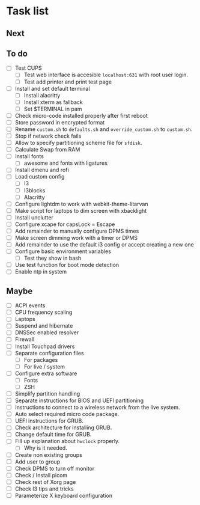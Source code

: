 # Task list

## Next

## To do

- [ ] Test CUPS
  - [ ] Test web interface is accesible `localhost:631` with root user login.
  - [ ] Test add printer and print test page
- [ ] Install and set default terminal
  - [ ] Install alacritty
  - [ ] Install xterm as fallback
  - [ ] Set $TERMINAL in pam
- [ ] Check micro-code installed properly after first reboot
- [ ] Store password in encrypted format
- [ ] Rename `custom.sh` to `defaults.sh` and `override_custom.sh` to `custom.sh`.
- [ ] Stop if network check fails
- [ ] Allow to specify partitioning scheme file for `sfdisk`.
- [ ] Calculate Swap from RAM
- [ ] Install fonts
  - [ ] awesome and fonts with ligatures
- [ ] Install dmenu and rofi
- [ ] Load custom config
  - [ ] I3
  - [ ] I3blocks
  - [ ] Alacritty
- [ ] Configure lightdm to work with webkit-theme-litarvan
- [ ] Make script for laptops to dim screen with xbacklight
- [ ] Install unclutter
- [ ] Configure xcape for capsLock = Escape
- [ ] Add remainder to manually configure DPMS times
- [ ] Make screen dimming work with a timer or DPMS
- [ ] Add remainder to use the default i3 config or accept creating a new one
- [ ] Configure basic environment variables
  - [ ] Test they show in bash
- [ ] Use test function for boot mode detection
- [ ] Enable ntp in system

## Maybe

- [ ] ACPI events
- [ ] CPU frequency scaling
- [ ] Laptops
- [ ] Suspend and hibernate
- [ ] DNSSec enabled resolver
- [ ] Firewall
- [ ] Install Touchpad drivers
- [ ] Separate configuration files
  - [ ] For packages
  - [ ] For live / system
- [ ] Configure extra software
  - [ ] Fonts
  - [ ] ZSH
- [ ] Simplify partition handling
- [ ] Separate instructions for BIOS and UEFI partitioning
- [ ] Instructions to connect to a wireless network from the live system.
- [ ] Auto select required micro code package.
- [ ] UEFI instructions for GRUB.
- [ ] Check architecture for installing GRUB.
- [ ] Change default time for GRUB.
- [ ] Fill up explanation about `hwclock` properly.
  - [ ] Why is it needed.
- [ ] Create non existing groups
- [ ] Add user to group
- [ ] Check DPMS to turn off monitor
- [ ] Check / Install picom
- [ ] Check rest of Xorg page
- [ ] Check I3 tips and tricks
- [ ] Parameterize X keyboard configuration
